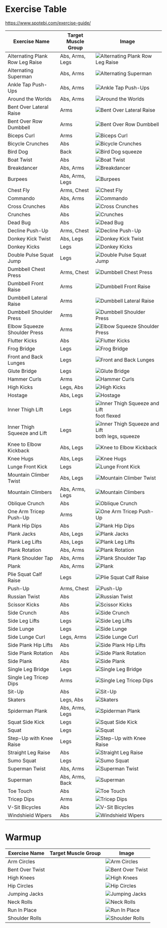 # Exercise Table
https://www.spotebi.com/exercise-guide/

| Exercise Name                | Target Muscle Group    | Image                                                     |
| ---------------------------- | ---------------------- | --------------------------------------------------------- |
| Alternating Plank Row Leg Raise | Abs, Arms, Legs        | ![Alternating Plank Row Leg Raise](./images/alternating-plank-row-leg-raise.jpg) |
| Alternating Superman          | Abs, Arms             | ![Alternating Superman](./images/alternating-superman.jpg) |
| Ankle Tap Push-Ups            | Abs, Arms             | ![Ankle Tap Push-Ups](./images/ankle-tap-push-ups.jpg)     |
| Around the Worlds             | Abs, Arms             | ![Around the Worlds](./images/around-the-worlds.jpg)       |
| Bent Over Lateral Raise       | Arms                  | ![Bent Over Lateral Raise](./images/bent-over-lateral-raise.jpg) |
| Bent Over Row Dumbbell        | Arms                  | ![Bent Over Row Dumbbell](./images/bent-over-row-dumbbell.jpg) |
| Biceps Curl                   | Arms                  | ![Biceps Curl](./images/biceps-curl.jpg)                   |
| Bicycle Crunches              | Abs                   | ![Bicycle Crunches](./images/bicycle-crunches.jpg)         |
| Bird Dog | Back                  | ![Bird Dog](./images/bird-dog.jpg) squeeze|
| Boat Twist                    | Abs                   | ![Boat Twist](./images/boat-twist.jpg)                     |
| Breakdancer                   | Abs, Arms             | ![Breakdancer](./images/breakdancer.jpg)                   |
| Burpees                       | Abs, Arms, Legs       | ![Burpees](./images/burpees.jpg)                           |
| Chest Fly                     | Arms, Chest           | ![Chest Fly](./images/chest-fly.jpg)                       |
| Commando                      | Abs, Arms             | ![Commando](./images/commando.jpg)                         |
| Cross Crunches                | Abs                   | ![Cross Crunches](./images/cross-crunches.jpg)             |
| Crunches                      | Abs                   | ![Crunches](./images/crunches.jpg)                         |
| Dead Bug                      | Abs                   | ![Dead Bug](./images/dead-bug.jpg)                         |
| Decline Push-Up               | Arms, Chest           | ![Decline Push-Up](./images/decline-push-up.jpg)           |
| Donkey Kick Twist             | Abs, Legs             | ![Donkey Kick Twist](./images/donkey-kick-twist.jpg)       |
| Donkey Kicks                  | Legs                  | ![Donkey Kicks](./images/donkey-kicks.jpg)                 |
| Double Pulse Squat Jump       | Legs                  | ![Double Pulse Squat Jump](./images/double-pulse-squat-jump.jpg) |
| Dumbbell Chest Press          | Arms, Chest           | ![Dumbbell Chest Press](./images/dumbbell-chest-press.jpg) |
| Dumbbell Front Raise          | Arms                  | ![Dumbbell Front Raise](./images/dumbbell-front-raise.jpg) |
| Dumbbell Lateral Raise        | Arms                  | ![Dumbbell Lateral Raise](./images/dumbbell-lateral-raise.jpg) |
| Dumbbell Shoulder Press       | Arms                  | ![Dumbbell Shoulder Press](./images/dumbbell-shoulder-press.jpg) |
| Elbow Squeeze Shoulder Press  | Arms                  | ![Elbow Squeeze Shoulder Press](./images/elbow-squeeze-shoulder-press.jpg) |
| Flutter Kicks                 | Abs                   | ![Flutter Kicks](./images/flutter-kicks.jpg)               |
| Frog Bridge                   | Legs                  | ![Frog Bridge](./images/frog-bridge.jpg)                   |
| Front and Back Lunges         | Legs                  | ![Front and Back Lunges](./images/front-and-back-lunges.jpg) |
| Glute Bridge                  | Legs                  | ![Glute Bridge](./images/glute-bridge.jpg)                 |
| Hammer Curls                  | Arms                  | ![Hammer Curls](./images/hammer-curls.jpg)                 |
| High Kicks                    | Legs, Abs             | ![High Kicks](./images/high-kicks.jpg)                     |
| Hostage                       | Abs, Legs             | ![Hostage](./images/hostage.jpg)                           |
|Inner Thigh Lift|Legs|![Inner Thigh Squeeze and Lift](./images/inner-thigh-lift.jpg) foot flexed | 
| Inner Thigh Squeeze and Lift  | Legs                  | ![Inner Thigh Squeeze and Lift](./images/inner-thigh-squeeze-and-lift.jpg) both legs, squeeze|
| Knee to Elbow Kickback        | Abs, Legs             | ![Knee to Elbow Kickback](./images/knee-to-elbow-kickback.jpg) |
| Knee Hugs        | Abs, Legs             | ![Knee Hugs](./images/knee-hugs.jpg) |
| Lunge Front Kick              | Legs                  | ![Lunge Front Kick](./images/lunge-front-kick.jpg)         |
| Mountain Climber Twist        | Abs, Legs             | ![Mountain Climber Twist](./images/mountain-climber-twist.jpg) |
| Mountain Climbers             | Abs, Arms, Legs       | ![Mountain Climbers](./images/mountain-climbers.jpg)       |
| Oblique Crunch                | Abs                   | ![Oblique Crunch](./images/oblique-crunch.jpg)             |
| One Arm Tricep Push-Up        | Arms                  | ![One Arm Tricep Push-Up](./images/one-arm-tricep-push-up.jpg) |
| Plank Hip Dips                | Abs                   | ![Plank Hip Dips](./images/plank-hip-dips.jpg)             |
| Plank Jacks                   | Abs, Legs             | ![Plank Jacks](./images/plank-jacks.jpg)                   |
| Plank Leg Lifts               | Abs, Legs             | ![Plank Leg Lifts](./images/plank-leg-lifts.jpg)           |
| Plank Rotation                | Abs, Arms             | ![Plank Rotation](./images/plank-rotation.jpg)             |
| Plank Shoulder Tap            | Abs, Arms             | ![Plank Shoulder Tap](./images/plank-shoulder-tap.jpg)     |
| Plank                         | Abs, Arms             | ![Plank](./images/plank.jpg)                               |
| Plie Squat Calf Raise         | Legs                  | ![Plie Squat Calf Raise](./images/plie-squat-calf-raise.jpg) |
| Push-Up                       | Arms, Chest           | ![Push-Up](./images/push-up.jpg)                           |
| Russian Twist                 | Abs                   | ![Russian Twist](./images/russian-twist.jpg)               |
| Scissor Kicks                 | Abs                   | ![Scissor Kicks](./images/scissor-kicks.jpg)               |
| Side Crunch                   | Abs                   | ![Side Crunch](./images/side-crunch.jpg)                   |
| Side Leg Lifts                | Legs                  | ![Side Leg Lifts](./images/side-leg-lifts.jpg)             |
| Side Lunge                    | Legs                  | ![Side Lunge](./images/side-lunge.jpg)                     |
| Side Lunge Curl               | Legs, Arms                  | ![Side Lunge Curl](./images/side-lunge-curl.jpg)                     |
| Side Plank Hip Lifts          | Abs                   | ![Side Plank Hip Lifts](./images/side-plank-hip-lifts.jpg) |
| Side Plank Rotation           | Abs                   | ![Side Plank Rotation](./images/side-plank-rotation.jpg)   |
| Side Plank                    | Abs                   | ![Side Plank](./images/side-plank.jpg)                     |
| Single Leg Bridge             | Legs                  | ![Single Leg Bridge](./images/single-leg-bridge.jpg)       |
| Single Leg Tricep Dips        | Arms                  | ![Single Leg Tricep Dips](./images/single-leg-tricep-dips.jpg) |
| Sit-Up                        | Abs                   | ![Sit-Up](./images/sit-up.jpg)                             |
| Skaters                       | Legs, Abs             | ![Skaters](./images/skaters.jpg)                           |
| Spiderman Plank               | Abs, Arms, Legs       | ![Spiderman Plank](./images/spiderman-plank.jpg)           |
| Squat Side Kick               | Legs                  | ![Squat Side Kick](./images/squat-side-kick.jpg)           |
| Squat                         | Legs                  | ![Squat](./images/squat.jpg)                               |
| Step-Up with Knee Raise       | Legs                  | ![Step-Up with Knee Raise](./images/step-up-with-knee-raise.jpg) |
| Straight Leg Raise            | Abs                   | ![Straight Leg Raise](./images/straight-leg-raise.jpg)     |
| Sumo Squat                    | Legs                  | ![Sumo Squat](./images/sumo-squat.jpg)                     |
| Superman Twist                | Abs, Arms             | ![Superman Twist](./images/superman-twist.jpg)             |
| Superman                      | Abs, Arms, Back       | ![Superman](./images/superman.jpg)                         |
| Toe Touch                     | Abs                   | ![Toe Touch](./images/toe-touch.jpg)                       |
| Tricep Dips                   | Arms                  | ![Tricep Dips](./images/tricep-dips.jpg)                   |
| V-Sit Bicycles                | Abs                   | ![V-Sit Bicycles](./images/v-sit-bicycles.jpg)             |
| Windshield Wipers             | Abs                   | ![Windshield Wipers](./images/windshield-wipers.jpg)       |



# Warmup


| Exercise Name                | Target Muscle Group    | Image                                                     |
| ---------------------------- | ---------------------- | --------------------------------------------------------- |
| Arm Circles |         | ![Arm Circles](./images/arm-circles-warmup.jpg) |
| Bent Over Twist |         | ![Bent Over Twist](./images/bent-over-twist-warmup.jpg) |
| High Knees |        | ![High Knees](./images/high-knees-warmup.jpg) |
| Hip Circles |        | ![Hip Circles](./images/hip-circles-warmup.jpg) |
| Jumping Jacks          | |   ![Jumping Jacks](./images/jumping-jacks-warmup.jpg)           |
| Neck Rolls |        | ![Neck Rolls](./images/neck-rolls-warmup.jpg) |
| Run In Place |        | ![Run In Place](./images/run-in-place-warmup.jpg) |
| Shoulder Rolls |        | ![Shoulder Rolls](./images/shoulder-rolls-warmup.jpg) |